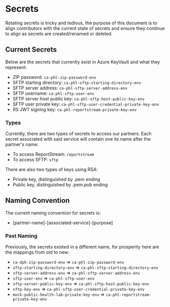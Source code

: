 # Secrets

Rotating secrets is tricky and tedious, the purpose of this document is to align contributors with the current state of secrets and ensure they continue to align as secrets are created/renamed or deleted.

## Current Secrets

Below are the secrets that currently exist in Azure KeyVault and what they represent:

- ZIP password: `ca-phl-zip-password-env`
- SFTP starting directory: `ca-phl-sftp-starting-directory-env`
- SFTP server address: `ca-phl-sftp-server-address-env`
- SFTP username: `ca-phl-sftp-user-env`
- SFTP server host public key: `ca-phl-sftp-host-public-key-env`
- SFTP user private key: `ca-phl-sftp-user-credential-private-key-env`
- RS JWT signing key: `ca-phl-reportstream-private-key-env`

### Types

Currently, there are two types of secrets to access our partners. Each secret associated with said service will contain one its name after the partner's name:

- To access ReportStream: `reportstream`
- To access SFTP: `sftp`

There are also two types of keys using RSA:

- Private key, distinguished by .pem ending
- Public key, distinguished by .pem.pub ending

## Naming Convention

The current naming convention for secrets is:

- [partner-name]-[associated-service]-[purpose]

### Past Naming

Previously, the secrets existed in a different name, for prosperity here are the mappings from old to new:

- `ca-dph-zip-password-env` => `ca-phl-zip-password-env`
- `sftp-starting-directory-env` => `ca-phl-sftp-starting-directory-env`
- `sftp-server-address-env` => `ca-phl-sftp-server-address-env`
- `sftp-user-env` => `ca-phl-sftp-user-env`
- `sftp-server-public-key-env` => `ca-phl-sftp-host-public-key-env`
- `sftp-key-env` => `ca-phl-sftp-user-credential-private-key-env`
- `mock-public-health-lab-private-key-env` => `ca-phl-reportstream-private-key-env`

